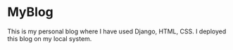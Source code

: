 # MyBlog
This is my personal blog where I have used Django, HTML, CSS. I deployed this blog on my local system.
